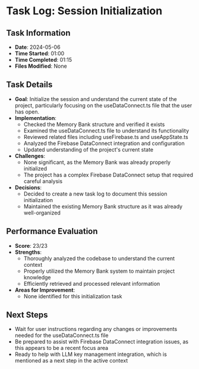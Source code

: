 # Task Log: Session Initialization

## Task Information
- **Date**: 2024-05-06
- **Time Started**: 01:00
- **Time Completed**: 01:15
- **Files Modified**: None

## Task Details
- **Goal**: Initialize the session and understand the current state of the project, particularly focusing on the useDataConnect.ts file that the user has open.
- **Implementation**: 
  - Checked the Memory Bank structure and verified it exists
  - Examined the useDataConnect.ts file to understand its functionality
  - Reviewed related files including useFirebase.ts and useAppState.ts
  - Analyzed the Firebase DataConnect integration and configuration
  - Updated understanding of the project's current state
- **Challenges**: 
  - None significant, as the Memory Bank was already properly initialized
  - The project has a complex Firebase DataConnect setup that required careful analysis
- **Decisions**:
  - Decided to create a new task log to document this session initialization
  - Maintained the existing Memory Bank structure as it was already well-organized

## Performance Evaluation
- **Score**: 23/23
- **Strengths**: 
  - Thoroughly analyzed the codebase to understand the current context
  - Properly utilized the Memory Bank system to maintain project knowledge
  - Efficiently retrieved and processed relevant information
- **Areas for Improvement**: 
  - None identified for this initialization task

## Next Steps
- Wait for user instructions regarding any changes or improvements needed for the useDataConnect.ts file
- Be prepared to assist with Firebase DataConnect integration issues, as this appears to be a recent focus area
- Ready to help with LLM key management integration, which is mentioned as a next step in the active context
